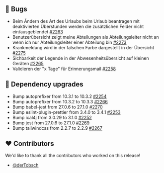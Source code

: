 ## 🐞 Bugs

- Beim Ändern des Art des Urlaubs beim Urlaub beantragen mit deaktivierten Überstunden werden die zusätzlichen Felder nicht ein/ausgeblendet [#2263](https://github.com/synyx/urlaubsverwaltung/issues/2263)
- Benutzerübersicht zeigt meine Abteilungen als Abteilungsleiter nicht an wenn ich nur Abteilungsleiter einer Abteilung bin [#2273](https://github.com/synyx/urlaubsverwaltung/issues/2273)
- Krankmeldung wird in der falschen Farbe dargestellt in der Übersicht [#2275](https://github.com/synyx/urlaubsverwaltung/issues/2275)
- Sichbarkeit der Legende in der Abwesenheitsübersicht auf kleinen Geräten [#2265](https://github.com/synyx/urlaubsverwaltung/issues/2265)
- Validieren der "x Tage" für Erinnerungsmail [#2258](https://github.com/synyx/urlaubsverwaltung/issues/2258)

## 🔨 Dependency upgrades

- Bump autoprefixer from 10.3.1 to 10.3.2 [#2254](https://github.com/synyx/urlaubsverwaltung/pull/2254)
- Bump autoprefixer from 10.3.2 to 10.3.3 [#2266](https://github.com/synyx/urlaubsverwaltung/pull/2266)
- Bump babel-jest from 27.0.6 to 27.1.0 [#2270](https://github.com/synyx/urlaubsverwaltung/pull/2270)
- Bump eslint-plugin-prettier from 3.4.0 to 3.4.1 [#2253](https://github.com/synyx/urlaubsverwaltung/pull/2253)
- Bump ical4j from 3.0.29 to 3.1.0 [#2252](https://github.com/synyx/urlaubsverwaltung/pull/2252)
- Bump jest from 27.0.6 to 27.1.0 [#2269](https://github.com/synyx/urlaubsverwaltung/pull/2269)
- Bump tailwindcss from 2.2.7 to 2.2.9 [#2267](https://github.com/synyx/urlaubsverwaltung/pull/2267)

## ❤️ Contributors

We'd like to thank all the contributors who worked on this release!

- [@derTobsch](https://github.com/derTobsch)
